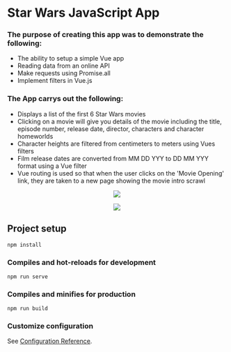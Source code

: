 # Star Wars JavaScript App

### The purpose of creating this app was to demonstrate the following:
* The ability to setup a simple Vue app
* Reading data from an online API
* Make requests using Promise.all
* Implement filters in Vue.js

### The App carrys out the following:
* Displays a list of the first 6 Star Wars movies
* Clicking on a movie will give you details of the movie including the title, episode number, release date, director, characters and character homeworlds
* Character heights are filtered from centimeters to meters using Vues filters
* Film release dates are converted from MM DD YYY to DD MM YYY format using a Vue filter
* Vue routing is used so that when the user clicks on the 'Movie Opening' link, they are taken to a new page showing the movie intro scrawl

<p align="center">
  <image src="/screenshots/starWarsHomepage.png">
</p>
  
<p align="center">
  <image src="/screenshots/movieScrawl.png">
</p>


## Project setup
```
npm install
```

### Compiles and hot-reloads for development
```
npm run serve
```

### Compiles and minifies for production
```
npm run build
```

### Customize configuration
See [Configuration Reference](https://cli.vuejs.org/config/).

